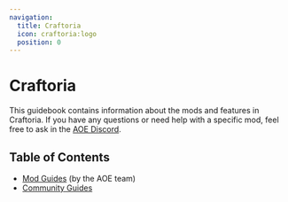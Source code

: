 ```yaml
---
navigation:
  title: Craftoria
  icon: craftoria:logo
  position: 0
---
```


# Craftoria

This guidebook contains information about the mods and features in Craftoria. If you have any questions or need help with a specific mod, feel free to ask in the [AOE Discord](https://discord.gg/X7KVeWPmve).

## Table of Contents

- [Mod Guides](mods/index.md) (by the AOE team)
- [Community Guides](community/index.md)
